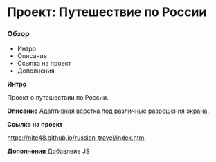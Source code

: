 # Проект: Путешествие по России

### Обзор
* Интро
* Описание
* Ссылка на проект
* Дополнения

**Интро**

Проект о путешествии по России.

**Описание**
Адаптивная верстка под различные разрешения экрана.

**Ссылка на проект**

https://nite48.github.io/russian-travel/index.html

**Дополнения**
Добавлеие JS